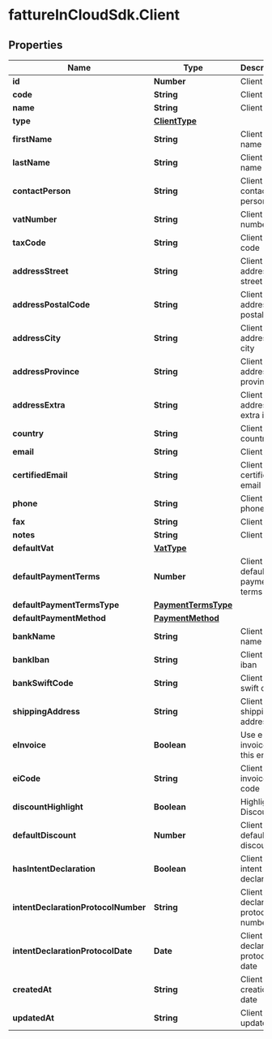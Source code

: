 # fattureInCloudSdk.Client

## Properties

Name | Type | Description | Notes
------------ | ------------- | ------------- | -------------
**id** | **Number** | Client id | [optional] 
**code** | **String** | Client code | [optional] 
**name** | **String** | Client name | [optional] 
**type** | [**ClientType**](ClientType.md) |  | [optional] 
**firstName** | **String** | Client first name | [optional] 
**lastName** | **String** | Client last name | [optional] 
**contactPerson** | **String** | Client contact person | [optional] 
**vatNumber** | **String** | Client vat number | [optional] 
**taxCode** | **String** | Client tax code | [optional] 
**addressStreet** | **String** | Client address street | [optional] 
**addressPostalCode** | **String** | Client address postal code | [optional] 
**addressCity** | **String** | Client address city | [optional] 
**addressProvince** | **String** | Client address province | [optional] 
**addressExtra** | **String** | Client address extra info | [optional] 
**country** | **String** | Client country | [optional] 
**email** | **String** | Client email | [optional] 
**certifiedEmail** | **String** | Client certified email | [optional] 
**phone** | **String** | Client phone | [optional] 
**fax** | **String** | Client fax | [optional] 
**notes** | **String** | Client extra | [optional] 
**defaultVat** | [**VatType**](VatType.md) |  | [optional] 
**defaultPaymentTerms** | **Number** | Client default payment terms | [optional] 
**defaultPaymentTermsType** | [**PaymentTermsType**](PaymentTermsType.md) |  | [optional] 
**defaultPaymentMethod** | [**PaymentMethod**](PaymentMethod.md) |  | [optional] 
**bankName** | **String** | Client bank name | [optional] 
**bankIban** | **String** | Client bank iban | [optional] 
**bankSwiftCode** | **String** | Client bank swift code | [optional] 
**shippingAddress** | **String** | Client shipping address | [optional] 
**eInvoice** | **Boolean** | Use e-invoices for this entity | [optional] 
**eiCode** | **String** | Client e-invoice code  | [optional] 
**discountHighlight** | **Boolean** | Highlight Discount | [optional] 
**defaultDiscount** | **Number** | Client default discount | [optional] 
**hasIntentDeclaration** | **Boolean** | Client has intent declaration | [optional] 
**intentDeclarationProtocolNumber** | **String** | Client intent declaration protocol number | [optional] 
**intentDeclarationProtocolDate** | **Date** | Client intent declaration protocol date | [optional] 
**createdAt** | **String** | Client creation date | [optional] 
**updatedAt** | **String** | Client last update date | [optional] 


